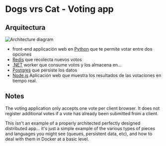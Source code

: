 # Dogs vrs Cat - Voting app

## Arquitectura

![Architecture diagram](architecture.excalidraw.png)

* front-end applicación web en [Python](/vote) que te permite votar entre dos opciones
* [Redis](https://hub.docker.com/_/redis/) que recolecta nuevos votos
* [.NET](/worker/) worker que consume votos y los almacena en…
* [Postgres](https://hub.docker.com/_/postgres/) que persiste los datos
* [Node.js](/result) Aplicación web que muestra los resultados de las votaciones en tiempo real.
  
## Notes

The voting application only accepts one vote per client browser. It does not register additional votes if a vote has already been submitted from a client.

This isn't an example of a properly architected perfectly designed distributed app... it's just a simple
example of the various types of pieces and languages you might see (queues, persistent data, etc), and how to
deal with them in Docker at a basic level.
